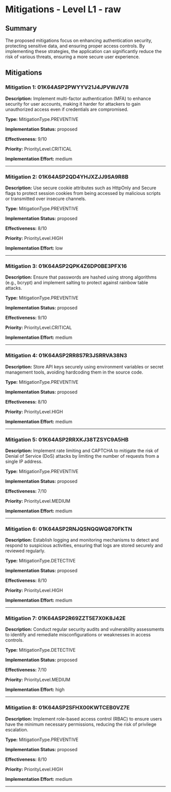 # Mitigations - Level L1 - raw

## Summary

The proposed mitigations focus on enhancing authentication security, protecting sensitive data, and ensuring proper access controls. By implementing these strategies, the application can significantly reduce the risk of various threats, ensuring a more secure user experience.

## Mitigations

### Mitigation 1: 01K64ASP2PWYYV21J4JPVWJV78

**Description:** Implement multi-factor authentication (MFA) to enhance security for user accounts, making it harder for attackers to gain unauthorized access even if credentials are compromised.

**Type:** MitigationType.PREVENTIVE

**Implementation Status:** proposed

**Effectiveness:** 9/10

**Priority:** PriorityLevel.CRITICAL

**Implementation Effort:** medium

---

### Mitigation 2: 01K64ASP2QD4YHJXZJJ9SA9R8B

**Description:** Use secure cookie attributes such as HttpOnly and Secure flags to protect session cookies from being accessed by malicious scripts or transmitted over insecure channels.

**Type:** MitigationType.PREVENTIVE

**Implementation Status:** proposed

**Effectiveness:** 8/10

**Priority:** PriorityLevel.HIGH

**Implementation Effort:** low

---

### Mitigation 3: 01K64ASP2QPK4Z6DP0BE3PFX16

**Description:** Ensure that passwords are hashed using strong algorithms (e.g., bcrypt) and implement salting to protect against rainbow table attacks.

**Type:** MitigationType.PREVENTIVE

**Implementation Status:** proposed

**Effectiveness:** 9/10

**Priority:** PriorityLevel.CRITICAL

**Implementation Effort:** medium

---

### Mitigation 4: 01K64ASP2RR8S7R3JSRRVA38N3

**Description:** Store API keys securely using environment variables or secret management tools, avoiding hardcoding them in the source code.

**Type:** MitigationType.PREVENTIVE

**Implementation Status:** proposed

**Effectiveness:** 8/10

**Priority:** PriorityLevel.HIGH

**Implementation Effort:** medium

---

### Mitigation 5: 01K64ASP2RRXKJ38TZSYC9A5HB

**Description:** Implement rate limiting and CAPTCHA to mitigate the risk of Denial of Service (DoS) attacks by limiting the number of requests from a single IP address.

**Type:** MitigationType.PREVENTIVE

**Implementation Status:** proposed

**Effectiveness:** 7/10

**Priority:** PriorityLevel.MEDIUM

**Implementation Effort:** medium

---

### Mitigation 6: 01K64ASP2RNJQSNQQWQ870FKTN

**Description:** Establish logging and monitoring mechanisms to detect and respond to suspicious activities, ensuring that logs are stored securely and reviewed regularly.

**Type:** MitigationType.DETECTIVE

**Implementation Status:** proposed

**Effectiveness:** 8/10

**Priority:** PriorityLevel.HIGH

**Implementation Effort:** medium

---

### Mitigation 7: 01K64ASP2R69ZZT5E7X0K8J42E

**Description:** Conduct regular security audits and vulnerability assessments to identify and remediate misconfigurations or weaknesses in access controls.

**Type:** MitigationType.DETECTIVE

**Implementation Status:** proposed

**Effectiveness:** 7/10

**Priority:** PriorityLevel.MEDIUM

**Implementation Effort:** high

---

### Mitigation 8: 01K64ASP2SFHX00KWTCEB0VZ7E

**Description:** Implement role-based access control (RBAC) to ensure users have the minimum necessary permissions, reducing the risk of privilege escalation.

**Type:** MitigationType.PREVENTIVE

**Implementation Status:** proposed

**Effectiveness:** 8/10

**Priority:** PriorityLevel.HIGH

**Implementation Effort:** medium

---

